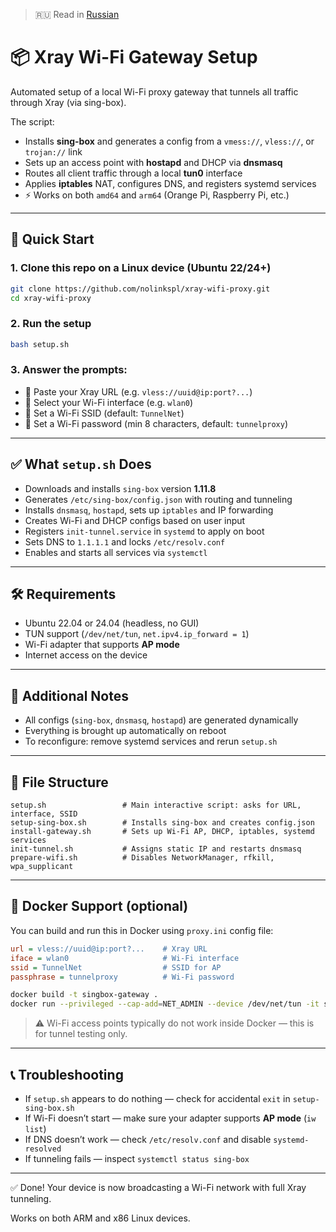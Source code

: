 > 🇷🇺 Read in [Russian](README_ru.md)

# 📦 Xray Wi-Fi Gateway Setup

Automated setup of a local Wi-Fi proxy gateway that tunnels all traffic through Xray (via sing-box).

The script:
- Installs **sing-box** and generates a config from a `vmess://`, `vless://`, or `trojan://` link
- Sets up an access point with **hostapd** and DHCP via **dnsmasq**
- Routes all client traffic through a local **tun0** interface
- Applies **iptables** NAT, configures DNS, and registers systemd services
- ⚡ Works on both `amd64` and `arm64` (Orange Pi, Raspberry Pi, etc.)

---

## 🚀 Quick Start

### 1. Clone this repo on a Linux device (Ubuntu 22/24+)

```bash
git clone https://github.com/nolinkspl/xray-wifi-proxy.git
cd xray-wifi-proxy
```

### 2. Run the setup

```bash
bash setup.sh
```

### 3. Answer the prompts:

- 🔗 Paste your Xray URL (e.g. `vless://uuid@ip:port?...`)
- 📡 Select your Wi-Fi interface (e.g. `wlan0`)
- 📶 Set a Wi-Fi SSID (default: `TunnelNet`)
- 🔐 Set a Wi-Fi password (min 8 characters, default: `tunnelproxy`)

---

## ✅ What `setup.sh` Does

- Downloads and installs `sing-box` version **1.11.8**
- Generates `/etc/sing-box/config.json` with routing and tunneling
- Installs `dnsmasq`, `hostapd`, sets up `iptables` and IP forwarding
- Creates Wi-Fi and DHCP configs based on user input
- Registers `init-tunnel.service` in `systemd` to apply on boot
- Sets DNS to `1.1.1.1` and locks `/etc/resolv.conf`
- Enables and starts all services via `systemctl`

---

## 🛠 Requirements

- Ubuntu 22.04 or 24.04 (headless, no GUI)
- TUN support (`/dev/net/tun`, `net.ipv4.ip_forward = 1`)
- Wi-Fi adapter that supports **AP mode**
- Internet access on the device

---

## 🔧 Additional Notes

- All configs (`sing-box`, `dnsmasq`, `hostapd`) are generated dynamically
- Everything is brought up automatically on reboot
- To reconfigure: remove systemd services and rerun `setup.sh`

---

## 📁 File Structure

```text
setup.sh                 # Main interactive script: asks for URL, interface, SSID
setup-sing-box.sh        # Installs sing-box and creates config.json
install-gateway.sh       # Sets up Wi-Fi AP, DHCP, iptables, systemd services
init-tunnel.sh           # Assigns static IP and restarts dnsmasq
prepare-wifi.sh          # Disables NetworkManager, rfkill, wpa_supplicant
```

---

## 🐳 Docker Support (optional)

You can build and run this in Docker using `proxy.ini` config file:

```ini
url = vless://uuid@ip:port?...    # Xray URL
iface = wlan0                     # Wi-Fi interface
ssid = TunnelNet                  # SSID for AP
passphrase = tunnelproxy          # Wi-Fi password
```

```bash
docker build -t singbox-gateway .
docker run --privileged --cap-add=NET_ADMIN --device /dev/net/tun -it singbox-gateway
```

> ⚠️ Wi-Fi access points typically do not work inside Docker — this is for tunnel testing only.

---

## 📞 Troubleshooting

- If `setup.sh` appears to do nothing — check for accidental `exit` in `setup-sing-box.sh`
- If Wi-Fi doesn’t start — make sure your adapter supports **AP mode** (`iw list`)
- If DNS doesn’t work — check `/etc/resolv.conf` and disable `systemd-resolved`
- If tunneling fails — inspect `systemctl status sing-box`

---

✅ Done! Your device is now broadcasting a Wi-Fi network with full Xray tunneling.

Works on both ARM and x86 Linux devices.
